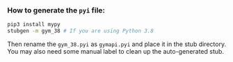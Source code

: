 ### How to generate the `pyi` file:

```bash
pip3 install mypy
stubgen -m gym_38 # If you are using Python 3.8

```

Then rename the `gym_38.pyi` as `gymapi.pyi` and place it in the stub directory. You may also need some manual label to
clean up the auto-generated stub.

